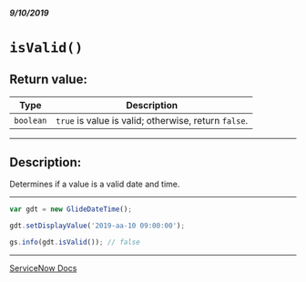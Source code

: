 ##### 9/10/2019
# `isValid()`

## Return value:
| Type | Description |
|---|---|
| `boolean` | `true` is value is valid; otherwise, return `false`. |

---

## Description:
Determines if a value is a valid date and time.

---

```js
var gdt = new GlideDateTime();

gdt.setDisplayValue('2019-aa-10 09:00:00');

gs.info(gdt.isValid()); // false
```

---

[ServiceNow Docs](https://developer.servicenow.com/app.do#!/api_doc?v=madrid&id=r_ScopedGlideDateTimeIsValid)